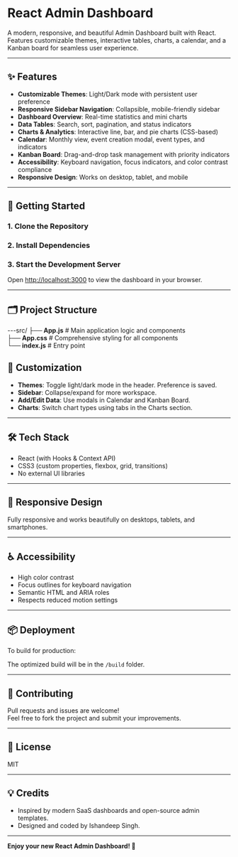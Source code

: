 # React Admin Dashboard

A modern, responsive, and beautiful Admin Dashboard built with React.  
Features customizable themes, interactive tables, charts, a calendar, and a Kanban board for seamless user experience.

---

## ✨ Features

- **Customizable Themes**: Light/Dark mode with persistent user preference
- **Responsive Sidebar Navigation**: Collapsible, mobile-friendly sidebar
- **Dashboard Overview**: Real-time statistics and mini charts
- **Data Tables**: Search, sort, pagination, and status indicators
- **Charts & Analytics**: Interactive line, bar, and pie charts (CSS-based)
- **Calendar**: Monthly view, event creation modal, event types, and indicators
- **Kanban Board**: Drag-and-drop task management with priority indicators
- **Accessibility**: Keyboard navigation, focus indicators, and color contrast compliance
- **Responsive Design**: Works on desktop, tablet, and mobile

---

## 🚀 Getting Started

### 1. Clone the Repository


### 2. Install Dependencies


### 3. Start the Development Server


Open [http://localhost:3000](http://localhost:3000) to view the dashboard in your browser.

---

## 🗂️ Project Structure


---src/
**├── App.js** # Main application logic and components<br>
**├── App.css** # Comprehensive styling for all components<br>
**└── index.js** # Entry point<br>



## 🎨 Customization

- **Themes**: Toggle light/dark mode in the header. Preference is saved.
- **Sidebar**: Collapse/expand for more workspace.
- **Add/Edit Data**: Use modals in Calendar and Kanban Board.
- **Charts**: Switch chart types using tabs in the Charts section.

---

## 🛠️ Tech Stack

- React (with Hooks & Context API)
- CSS3 (custom properties, flexbox, grid, transitions)
- No external UI libraries

---

## 📱 Responsive Design

Fully responsive and works beautifully on desktops, tablets, and smartphones.

---

## ♿ Accessibility

- High color contrast
- Focus outlines for keyboard navigation
- Semantic HTML and ARIA roles
- Respects reduced motion settings

---

## 📦 Deployment

To build for production:

The optimized build will be in the `/build` folder.

---

## 🙌 Contributing

Pull requests and issues are welcome!  
Feel free to fork the project and submit your improvements.

---

## 📄 License

MIT

---

## 💡 Credits

- Inspired by modern SaaS dashboards and open-source admin templates.
- Designed and coded by Ishandeep Singh.

---

**Enjoy your new React Admin Dashboard! 🚀**

